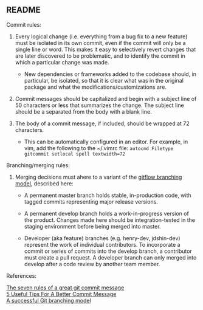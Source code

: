 ## README


Commit rules:

1. Every logical change (i.e. everything from a bug fix to a new feature) must be isolated in its own commit, even if the commit will only be a single line or word. This makes it easy to selectively revert changes that are later discovered to be problematic, and to identify the commit in which a particular change was made. 
    
    - New dependencies or frameworks added to the codebase should, in particular, be isolated, so that it is clear what was in the original package and what the modifications/customizations are.

2. Commit messages should be capitalized and begin with a subject line of 50 characters or less that summarizes the change. The subject line should be a separated from the body with a blank line.

3. The body of a commit message, if included, should be wrapped at 72 characters.

    - This can be automatically configured in an editor. For example, in vim, add the following to the ~/.vimrc file: `autocmd Filetype gitcommit setlocal spell textwidth=72`


Branching/merging rules:

1. Merging decisions must ahere to a variant of the [gitflow branching model](http://nvie.com/posts/a-successful-git-branching-model), described here:

    - A permanent master branch holds stable, in-production code, with tagged commits representing major release versions. 

    - A permanent develop branch holds a work-in-progress version of the product. Changes made here should be integration-tested in the staging environment before being merged into master.

    - Developer (aka feature) branches (e.g. henry-dev, jdshin-dev) represent the work of individual contributors. To incorporate a commit or series of commits into the develop branch, a contributor must create a pull request. A developer branch can only merged into develop after a code review by another team member.


References:

[The seven rules of a great git commit message](http://chris.beams.io/posts/git-commit/#seven-rules)  
[5 Useful Tips For A Better Commit Message](https://robots.thoughtbot.com/5-useful-tips-for-a-better-commit-message)  
[A successful Git branching model](http://nvie.com/posts/a-successful-git-branching-model)
